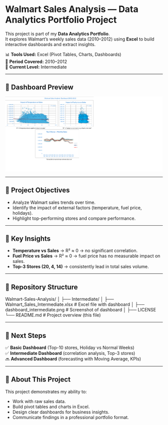 # Walmart Sales Analysis — Data Analytics Portfolio Project  

This project is part of my **Data Analytics Portfolio**.  
It explores Walmart’s weekly sales data (2010–2012) using **Excel** to build interactive dashboards and extract insights.  

📊 **Tools Used:** Excel (Pivot Tables, Charts, Dashboards)  
📅 **Period Covered:** 2010–2012  
📂 **Current Level:** Intermediate  

---

## 🔹 Dashboard Preview
![Dashboard Intermediate](Intermediate/dashboard_intermediate.png)

---

## 🔹 Project Objectives
- Analyze Walmart sales trends over time.  
- Identify the impact of external factors (temperature, fuel price, holidays).  
- Highlight top-performing stores and compare performance.  

---

## 🔹 Key Insights
- **Temperature vs Sales** → R² ≈ 0 → no significant correlation.  
- **Fuel Price vs Sales** → R² ≈ 0 → fuel price has no measurable impact on sales.  
- **Top-3 Stores (20, 4, 14)** → consistently lead in total sales volume.  

---

## 🔹 Repository Structure
Walmart-Sales-Analysis/
│
├── Intermediate/
│ ├── Walmart_Sales_Intermediate.xlsx # Excel file with dashboard
│ ├── dashboard_intermediate.png # Screenshot of dashboard
│
├── LICENSE
└── README.md # Project overview (this file)

---

## 🔹 Next Steps
✅ **Basic Dashboard** (Top-10 stores, Holiday vs Normal Weeks)  
✅ **Intermediate Dashboard** (correlation analysis, Top-3 stores)  
🔜 **Advanced Dashboard** (forecasting with Moving Average, KPIs)  

---

## 🔹 About This Project
This project demonstrates my ability to:  
- Work with raw sales data.  
- Build pivot tables and charts in Excel.  
- Design clear dashboards for business insights.  
- Communicate findings in a professional portfolio format.  
